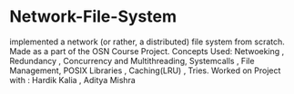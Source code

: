 # Network-File-System
implemented a network (or rather, a distributed) file system from scratch. 
Made as a part of the OSN Course Project. 
Concepts Used: Netwoeking , Redundancy , Concurrency and Multithreading, Systemcalls , File Management, POSIX Libraries , Caching(LRU) , Tries.
Worked on Project with : Hardik Kalia , Aditya Mishra 
